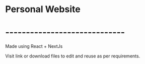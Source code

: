 # Personal Website
# -----------------------------
Made using React + NextJs

Visit link or download files to edit and reuse as per requirements.
